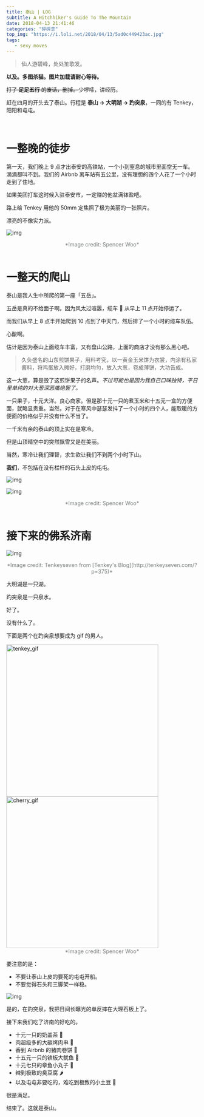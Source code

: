 ```yaml
---
title: 泰山 | LOG
subtitle: A Hitchhiker's Guide To The Mountain
date: 2018-04-13 21:41:46
categories: "碎碎念"
top_img: "https://i.loli.net/2018/04/13/5ad0c449423ac.jpg"
tags:
   - sexy moves
---
```


> 仙人游碧峰，处处笙歌发。

**以及。多图杀猫。图片加载请耐心等待。**

~~打了 **足足五行** 的废话，删掉。~~少啰嗦，讲经历。

赶在四月的开头去了泰山。行程是 **泰山 → 大明湖 → 趵突泉**，一同的有 Tenkey，阳阳和屯屯。

<br>

# 一整晚的徒步

第一天，我们晚上 9 点才出泰安的高铁站，一个小到窒息的城市里面空无一车。滴滴都叫不到。我们的 Airbnb 离车站有五公里，没有理想的四个人花了一个小时走到了住地。

如果美团打车这时候入驻泰安市，一定赚的他盆满钵盈吧。

路上给 Tenkey 用他的 50mm 定焦照了极为美丽的一张照片。

漂亮的不像实力派。

![img](https://i.loli.net/2018/04/13/5ad0c73dcd00b.jpg)

<div style="text-align: center; font-size: 14px; color: #787D7B"; >*Image credit: Spencer Woo*</div>

<br>

# 一整天的爬山

泰山是我人生中所爬的第一座「五岳」。

五岳是真的不给面子啊。因为风太过喧嚣，缆车 🚠 从早上 11 点开始停运了。

而我们从早上 8 点半开始爬到 10 点到了中天门，然后排了一个小时的缆车队伍。

心酸啊。

估计是因为泰山上面缆车丰富，又有盘山公路，上面的商店才没有那么黑心吧。

> 久负盛名的山东煎饼果子，用料考究，以一黄金玉米饼为衣裳，内涂有私家酱料，将鸡蛋放入摊好，打磨均匀，放入大葱，卷成薄饼，大功告成。

这一大葱，算是毁了这煎饼果子的名声。*不过可能也是因为我自己口味独特，平日里单纯的对大葱深恶痛绝罢了。*

一只果子，十元大洋。良心商家。但是那十元一只的煮玉米和十五元一盒的方便面，就略显贵重。当然，对于在寒风中瑟瑟发抖了一个小时的四个人，能取暖的方便面的价格似乎并没有什么不当了。

一千米有余的泰山的顶上实在是寒冷。

但是山顶晴空中的突然飘雪又是在美丽。

当然，寒冷让我们理智，求生欲让我们不到两个小时下山。

**我们**，不包括在没有栏杆的石头上皮的屯屯。

![img](https://i.loli.net/2018/04/13/5ad0c8642c76f.jpg)

![img](https://i.loli.net/2018/04/13/5ad0c8c473daf.jpg)

<div style="text-align: center; font-size: 14px; color: #787D7B"; >*Image credit: Spencer Woo*</div>

<br>

# 接下来的佛系济南

![img](https://i.loli.net/2018/04/13/5ad0b8235e551.jpg)

<div style="text-align: center; font-size: 14px; color: #787D7B"; >*Image credit: Tenkeyseven from [Tenkey's Blog](http://tenkeyseven.com/?p=375)*</div>

大明湖是一只湖。

趵突泉是一只泉水。

好了。

没有什么了。

下面是两个在趵突泉想要成为 gif 的男人。

<img src="https://i.loli.net/2018/04/13/5ad0cc83ace98.gif" alt="tenkey_gif" width="400px"/>

<img src="https://i.loli.net/2018/04/13/5ad0cc9985c16.gif" alt="cherry_gif" width="400px"/> 

<div style="text-align: center; font-size: 14px; color: #787D7B"; >*Image credit: Spencer Woo*</div>

要注意的是：

- 不要让泰山上皮的要死的屯屯开船。
- 不要觉得石头和三脚架一样稳。

![img](https://i.loli.net/2018/04/13/5ad0d0f617f18.jpg)

是的，在趵突泉，我把日间长曝光的单反摔在大理石板上了。

接下来我们吃了济南的好吃的。

- 十元一只的奶盖茶 🍵
- 肉超级多的大碳烤肉串 :oden:
- 香到 Airbnb 的猪肉卷饼 🐽
- 十五元一只的铁板大鱿鱼 🦑
- 十元七只的章鱼小丸子 🐙
- 辣到极致的臭豆腐 🌶
- 以及屯屯非要吃的，难吃到极致的小土豆 🥔

很是满足。

结束了。这就是泰山。